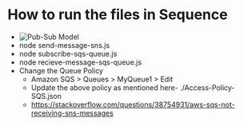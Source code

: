 # How to run the files in Sequence

- ![Pub-Sub Model](./img/pub-sub-basic-model.png)
- node send-message-sns.js
- node subscribe-sqs-queue.js
- node recieve-message-sqs-queue.js
- Change the Queue Policy
  - Amazon SQS > Queues > MyQueue1 > Edit
  - Update the above policy as mentioned here- ./Access-Policy-SQS.json
  - https://stackoverflow.com/questions/38754931/aws-sqs-not-receiving-sns-messages
